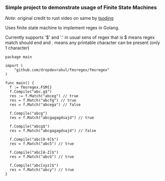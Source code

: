 ### Simple project to demonstrate usage of Finite State Machines

*Note*: original credit to rust video on same by [tsoding](https://www.youtube.com/watch?v=MH56D5M9xSQ&t=6206s&ab_channel=TsodingDaily)

Uses finite state machine to implement regex in Golang.

Currently supports '$' and '.' in usual sens of regex that is $ means regex match should end and . means any printable character can be present (only 1 character)

```
package main

import (
	"github.com/dropdevrahul/fmsregex/fmsregex"
)

func main() {
  f := fmsregex.FSM{}
  f.Compile("abc.g$")
  res := f.Match("abceg") // true
  res = f.Match("abcfg") // true
  res = f.Match("abcega") // false

  f.Compile("abcg")
  res = f.Match("abcgagagdsajd") // true

  f.Compile("abcg$")
  res = f.Match("abcgagagdsajd") // false

  f.Compile("abc[0-9]$")
  res = f.Match("abc5") // true

  f.Compile("abc[A-Z]$")
  res = f.Match("abcG") // true

  f.Compile("abc[xyz]$")
  res = f.Match("abcy") // true
}

```
